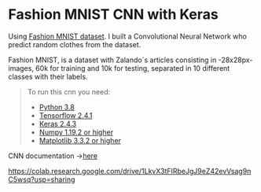 # Fashion MNIST CNN with Keras
Using [Fashion MNIST dataset](https://github.com/zalandoresearch/fashion-mnist "Fashion MNIST dataset"). I built a Convolutional Neural Network who predict random clothes from the dataset. 

Fashion MNIST, is a dataset with Zalando´s articles consisting in -28x28px- images, 60k for training and 10k for testing, separated in 10 different classes with their labels.

> To run this cnn you need:
>- [Python 3.8](https://www.python.org/downloads/windows/ "Python 3.8")
>- [Tensorflow 2.4.1](https://www.tensorflow.org/install?hl=es-419 "Tensorflow 2.4.1")
>- [Keras 2.4.3](https://keras.io/ "Keras 2.4.3")
> - [Numpy 1.19.2 or higher](https://numpy.org/devdocs/release/1.19.2-notes.html "Numpy 1.19.2 or higher")
> - [Matplotlib 3.3.2 or higher](https://matplotlib.org/stable/faq/troubleshooting_faq.html "Matplotlib 3.3.2 or higher")

CNN documentation ->[here](http://nooot.co/text/Articles%20and%20videos%20to%20understand%20how%20a%20cnn%20works)

https://colab.research.google.com/drive/1LkvX3tFIRbeJgJ9eZ42evVsag9nC5wsq?usp=sharing
